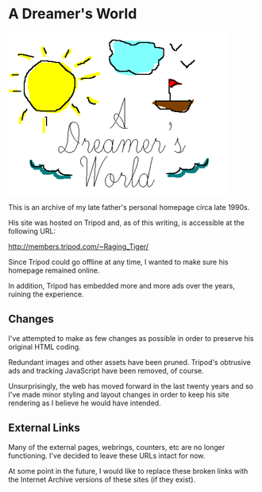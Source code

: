 # A Dreamer's World

![A Dreamer's World](/htdocs/media/images/IXdlogo.gif)

This is an archive of my late father's personal homepage circa late 1990s.

His site was hosted on Tripod and, as of this writing, is accessible at the following URL:

http://members.tripod.com/~Raging_Tiger/

Since Tripod could go offline at any time, I wanted to make sure his homepage remained online.

In addition, Tripod has embedded more and more ads over the years, ruining the experience.

## Changes

I've attempted to make as few changes as possible in order to preserve his original HTML coding.

Redundant images and other assets have been pruned. Tripod's obtrusive ads and tracking JavaScript have been removed, of course.

Unsurprisingly, the web has moved forward in the last twenty years and so I've made minor styling and layout changes in order to keep his site rendering as I believe he would have intended.

## External Links

Many of the external pages, webrings, counters, etc are no longer functioning. I've decided to leave these URLs intact for now.

At some point in the future, I would like to replace these broken links with the Internet Archive versions of these sites (if they exist).
